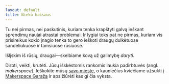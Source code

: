 ```yaml
---
layout: default
title: Nieko baisaus
---
```

Tu nei pirmas, nei paskutinis, kuriam tenka krapštyti galvą ieškant sprendimų naujai atrastai problemai. Ir lygiai toks pat ne pirmas, kuriam vis prisireikus kokio įnagio tenka to gero ieškoti draugų dulkėtuose sandeliukuose ir tamsiuose rūsiuose.

Išlįskim iš rūsių, draugai—skelbiame kovą už galimybę *daryti*.

Dirbti, veikti, krutėti. Jūsų išskėstomis rankomis laukia padirbtuvės (angl. *makerspace*). Ieškokite mūsų [savo mieste](draugai.html), o kauniečius kviečiame užsukti į [Makerspace Garažą](kontaktai.html) ir apsižiūrėti kas gi čia vyksta.